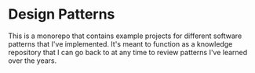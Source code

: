 # Design Patterns

This is a monorepo that contains example projects for different software patterns that I've implemented. It's meant to function as a knowledge repository that I can go back to at any time to review patterns I've learned over the years.